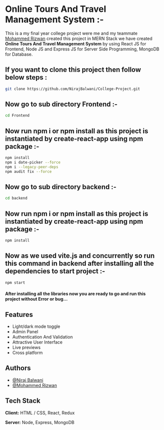 
# Online Tours And Travel Management System :-

This is a my final year college project were me and my teammate [Mohammed Rizwan](https://github.com/MohammedRizwan4) created this project in MERN  Stack  we have created **Online Tours And Travel Management System** by using React JS for Frontend, Node JS and Express JS for Server Side Programming, MongoDB for Database.

## If you want to clone this project then follow below steps :
```bash
git clone https://github.com/NirajBalwani/College-Project.git
```
## Now go to sub directory Frontend :-
```bash
cd Frontend
```
## Now run npm i or npm install as this project is instantiated by create-react-app using npm package :-
```bash
npm install
npm i date-picker --force
npm i --legacy-peer-deps
npm audit fix --force
```
## Now go to sub directory backend :-
```bash
cd backend
```
## Now run npm i or npm install as this project is instantiated by create-react-app using npm package :-
```bash
npm install
```
## Now as we used vite.js and concurrently so run this command in backend after installing all the dependencies to start project :-
```bash
npm start
```

#### After installing all the libraries now you are ready to go and run this project without Error or bug...


## Features

- Light/dark mode toggle 
- Admin Panel
- Authentication And Validation
- Attractive User Interface 
- Live previews
- Cross platform



## Authors

- [@Niraj Balwani](https://github.com/NirajBalwani)
- [@Mohammed Rizwan](https://github.com/MohammedRizwan4)


## Tech Stack

**Client:** HTML / CSS, React, Redux

**Server:** Node, Express, MongoDB

